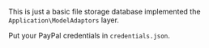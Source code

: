 This is just a basic file storage database implemented the `Application\ModelAdaptors` layer.

Put your PayPal credentials in `credentials.json`.
